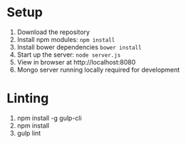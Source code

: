 # Setup

1. Download the repository
2. Install npm modules: `npm install`
3. Install bower dependencies `bower install`
4. Start up the server: `node server.js`
5. View in browser at http://localhost:8080  
6. Mongo server running locally required for development

# Linting
1. npm install -g gulp-cli
2. npm install
3. gulp lint
